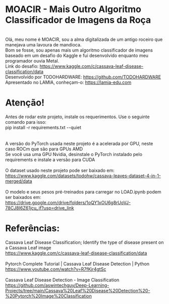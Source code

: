 # MOACIR - Mais Outro Algoritmo Classificador de Imagens da Roça
\
Olá, meu nome é MOACIR, sou a alma digitalizada de um antigo roceiro que manejava uma lavoura de mandioca. \
Bom se fosse, sou apenas mais um algoritmo classificador de imagens baseado em um desafio do Kaggle e fui desenvolvido enquanto meu programador ouvia Metal. \
Link do desafio: https://www.kaggle.com/c/cassava-leaf-disease-classification/data \
Desenvolvido por TODOHARDWARE: https://github.com/TODOHARDWARE \
Apresentado no LAMIA, conheçam-o: https://lamia-edu.com 

# Atenção!
Antes de rodar este projeto, instale os requerimentos. Use o seguinte comando para isso: \
pip install -r requirements.txt --quiet \
\
\
A versão do PyTorch usada neste projeto é a acelerada por GPU, neste caso ROCm que são para GPUs AMD \
Se você usa uma GPU Nvidia, desinstale o PyTorch instalado pelo requirements e instale a versão para CUDA \
\
O dataset usado neste projeto pode ser baixado em: \
https://www.kaggle.com/datasets/todohw/cassava-leaves-dataset-4-in-1-merged/data \
\
O modelo e seus pesos pré-treinados para carregar no LOAD.ipynb podem ser baixados em: \
https://drive.google.com/drive/folders/1oQY1xOU6g8rUoVJ-78CJ8I6Z61jcu_jf?usp=drive_link 

# Referências:
Cassava Leaf Disease Classification; Identify the type of disease present on a Cassava Leaf image \
https://www.kaggle.com/c/cassava-leaf-disease-classification/data \
\
Pytorch Complete Tutorial | Cassava Leaf Disease Detection | Python \
https://www.youtube.com/watch?v=R7fKjr4gtSc \
\
Cassava Leaf Disease Detection - Image Classification \
https://github.com/aswintechguy/Deep-Learning-Projects/tree/main/Cassava%20Leaf%20Disease%20Detection%20-%20Pytorch%20Image%20Classification 





